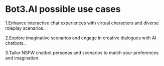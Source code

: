 # Bot3.AI possible use cases
1.Enhance interactive chat experiences with virtual characters and diverse roleplay scenarios.. 

2.Explore imaginative scenarios and engage in creative dialogues with AI chatbots..

3.Tailor NSFW chatbot personas and scenarios to match your preferences and imagination.
